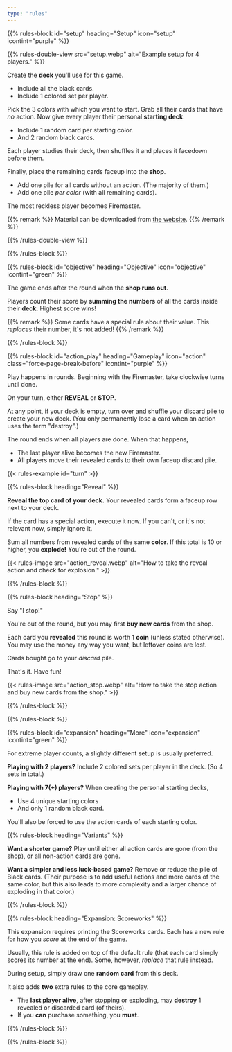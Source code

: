 ```yaml
---
type: "rules"
---
```


{{% rules-block id="setup" heading="Setup" icon="setup" icontint="purple" %}}

{{% rules-double-view src="setup.webp" alt="Example setup for 4 players." %}}

Create the **deck** you'll use for this game.
* Include all the black cards.
* Include 1 colored set per player. 

Pick the 3 colors with which you want to start. Grab all their cards that have _no_ action. Now give every player their personal **starting deck**.
* Include 1 random card per starting color.
* And 2 random black cards.

Each player studies their deck, then shuffles it and places it facedown before them.

Finally, place the remaining cards faceup into the **shop**.
* Add one pile for all cards without an action. (The majority of them.)
* Add one pile _per color_ (with all remaining cards).

The most reckless player becomes Firemaster.

{{% remark %}}
Material can be downloaded from [the website](https://pandaqi.com/firecrackers/).
{{% /remark %}}

{{% /rules-double-view %}}

{{% /rules-block %}}

{{% rules-block id="objective" heading="Objective" icon="objective" icontint="green" %}}

The game ends after the round when the **shop runs out**. 

Players count their score by **summing the numbers** of all the cards inside their **deck**. Highest score wins! 

{{% remark %}}
Some cards have a special rule about their value. This _replaces_ their number, it's not added!
{{% /remark %}}

{{% /rules-block %}}

{{% rules-block id="action_play" heading="Gameplay" icon="action" class="force-page-break-before" icontint="purple" %}}

Play happens in rounds. Beginning with the Firemaster, take clockwise turns until done.

On your turn, either **REVEAL** or **STOP**.

At any point, if your deck is empty, turn over and shuffle your discard pile to create your new deck. (You only permanently lose a card when an action uses the term "destroy".)

The round ends when all players are done. When that happens,
* The last player alive becomes the new Firemaster.
* All players move their revealed cards to their own faceup discard pile.

{{< rules-example id="turn" >}}

{{% rules-block heading="Reveal" %}}

**Reveal the top card of your deck.** Your revealed cards form a faceup row next to your deck.

If the card has a special action, execute it now. If you can't, or it's not relevant now, simply ignore it.

Sum all numbers from revealed cards of the same **color**. If this total is 10 or higher, you **explode!** You're out of the round.

{{< rules-image src="action_reveal.webp" alt="How to take the reveal action and check for explosion." >}}

{{% /rules-block %}}

{{% rules-block heading="Stop" %}}

Say "I stop!" 

You're out of the round, but you may first **buy new cards** from the shop.

Each card you **revealed** this round is worth **1 coin** (unless stated otherwise). You may use the money any way you want, but leftover coins are lost.

Cards bought go to your _discard_ pile.

That's it. Have fun!

{{< rules-image src="action_stop.webp" alt="How to take the stop action and buy new cards from the shop." >}}

{{% /rules-block %}}

{{% /rules-block %}}

{{% rules-block id="expansion" heading="More" icon="expansion" icontint="green" %}}

For extreme player counts, a slightly different setup is usually preferred.

**Playing with 2 players?** Include 2 colored sets per player in the deck. (So 4 sets in total.)

**Playing with 7(+) players?** When creating the personal starting decks,
* Use 4 unique starting colors
* And only 1 random black card.

You'll also be forced to use the action cards of each starting color.

{{% rules-block heading="Variants" %}}

**Want a shorter game?** Play until either all action cards are gone (from the shop), or all non-action cards are gone.

**Want a simpler and less luck-based game?** Remove or reduce the pile of Black cards. (Their purpose is to add useful actions and more cards of the same color, but this also leads to more complexity and a larger chance of exploding in that color.)

{{% /rules-block %}}

{{% rules-block heading="Expansion: Scoreworks" %}}

This expansion requires printing the Scoreworks cards. Each has a new rule for how you _score_ at the end of the game. 

Usually, this rule is added on top of the default rule (that each card simply scores its number at the end). Some, however, _replace_ that rule instead.

During setup, simply draw one **random card** from this deck.

It also adds **two** extra rules to the core gameplay.
* The **last player alive**, after stopping or exploding, may **destroy** 1 revealed or discarded card (of theirs).
* If you **can** purchase something, you **must**.

{{% /rules-block %}}

{{% /rules-block %}}